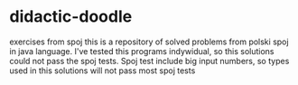 # didactic-doodle
exercises from spoj
this is a repository of solved problems from polski spoj
in java language. I've tested this programs indywidual, so
this solutions could not pass the spoj tests. Spoj test include
big input numbers, so types used in this solutions will not pass
most spoj tests 

